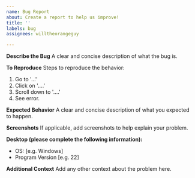 ```yaml
---
name: Bug Report
about: Create a report to help us improve!
title: ''
labels: bug
assignees: willtheorangeguy

---
```


**Describe the Bug**
A clear and concise description of what the bug is.

**To Reproduce**
Steps to reproduce the behavior:

1. Go to '...'
2. Click on '....'
3. Scroll down to '....'
4. See error.

**Expected Behavior**
A clear and concise description of what you expected to happen.

**Screenshots**
If applicable, add screenshots to help explain your problem.

**Desktop (please complete the following information):**

- OS: [e.g. Windows]
- Program Version [e.g. 22]

**Additional Context**
Add any other context about the problem here.
